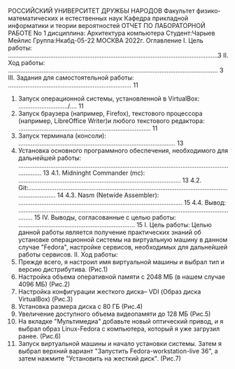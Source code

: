 
РОССИЙСКИЙ УНИВЕРСИТЕТ ДРУЖБЫ НАРОДОВ
Факультет физико-математических и естественных наук
Кафедра прикладной информатики и теории вероятностей
ОТЧЕТ
ПО ЛАБОРАТОРНОЙ РАБОТЕ No 1
дисциплина: Архитектура компьютера
Студент:Чарыев Мейлис
Группа:Нкабд-05-22
МОСКВА
2022г.
Оглавление
I. Цель работы: .......................................................................................................................3
II. Ход работы: ....................................................................................................................... 3
III. Задания для самостоятельной работы: ...................................................................... 11
1. Запуск операционной системы, установленной в VirtualBox: ............................/.... 11
2. Запуск браузера (например, Firefox), текстового процессора (например, LibreOffice
Writer)и любого текстового редактора: ........................................................................... 11
3. Запуск терминала (консоли): ......................................................................................... 13
4. Установка основного программного обеспечения, необходимого для дальнейшей
работы: .................................................................................................................................... 13
4.1. Midninght Commander (mc): ............................................................................................ 13
4.2. Git:...................................................................................................................................... 14
4.3. Nasm (Netwide Assembler): ............................................................................................. 15
4.4. Вывод: ............................................................................................................................... 15
IV. Выводы, согласованные с целью работы: .................................................................. 15
I. Цель работы:
Целью данной работы является получение практических знаний об
установке операционной
системы на виртуальную машину в данном случае "Fedora", настройке
сервисов, необходимых для дальнейшей работы сервисов.
II. Ход работы:
1. Прежде всего, я настроил имя виртуальной машины и выбрал тип и версию
дистрибутива.
(Рис.1)
2. Настройка объема оперативной памяти с 2048 МБ (в нашем случае 4096 МБ)
(Рис.2)
3. Настройка конфигурации жесткого диска– VDI (Образ диска VirtualBox)
(Рис.3)
4. Установка размера диска с 80 ГБ
(Рис.4)
5. Увеличение доступного объема видеопамяти до 128 МБ
(Рис.5)
6. На вкладке "Мультимедиа" добавьте новый оптический привод, и я выбрал
образ Linux-Fedora с компьютера, который я уже загрузил ранее.
(Рис.6)
7. Запуск виртуальной машины и начало установки системы.
Затем я выбрал верхний вариант "Запустить Fedora-workstation-live 36", а затем
нажмите "Установить на жесткий диск".
(Рис.7)

